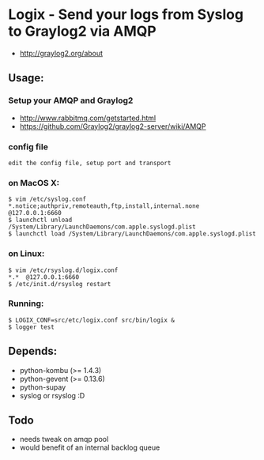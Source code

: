 # Logix - Send your logs from Syslog to Graylog2 via AMQP
* http://graylog2.org/about

## Usage:
### Setup your AMQP and Graylog2
* http://www.rabbitmq.com/getstarted.html
* https://github.com/Graylog2/graylog2-server/wiki/AMQP

### config file
    edit the config file, setup port and transport

### on MacOS X:

    $ vim /etc/syslog.conf
    *.notice;authpriv,remoteauth,ftp,install,internal.none  @127.0.0.1:6660
    $ launchctl unload /System/Library/LaunchDaemons/com.apple.syslogd.plist
    $ launchctl load /System/Library/LaunchDaemons/com.apple.syslogd.plist

### on Linux:

    $ vim /etc/rsyslog.d/logix.conf
    *.*  @127.0.0.1:6660
    $ /etc/init.d/rsyslog restart

### Running: 
    $ LOGIX_CONF=src/etc/logix.conf src/bin/logix &
    $ logger test

## Depends:
* python-kombu (>= 1.4.3)
* python-gevent (>= 0.13.6) 
* python-supay
* syslog or rsyslog :D

## Todo
* needs tweak on amqp pool
* would benefit of an internal backlog queue

